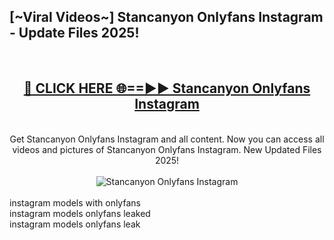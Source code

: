 <h2>[~Viral Videos~] Stancanyon Onlyfans Instagram - Update Files 2025!</h2>
<br>
<div align="center">
<h2><a href="https://betterlinks.top/A2PfLJ" rel="nofollow">🔴 CLICK HERE 🌐==►► Stancanyon Onlyfans Instagram</a></h2>
<br>
Get Stancanyon Onlyfans Instagram and all content. Now you can access all videos and pictures of Stancanyon Onlyfans Instagram. New Updated Files 2025!
<br>
<br>
<a href="https://betterlinks.top/A2PfLJ" rel="nofollow" data-target="animated-image.originalLink"><img src="https://i.ibb.co.com/WyWwxjT/player-gif2.gif" alt="Stancanyon Onlyfans Instagram" style="max-width: 100%; display: inline-block;" data-target="animated-image.originalImage"></a>
</div>
<br>
instagram models with onlyfans<br>
instagram models onlyfans leaked<br>
instagram models onlyfans leak